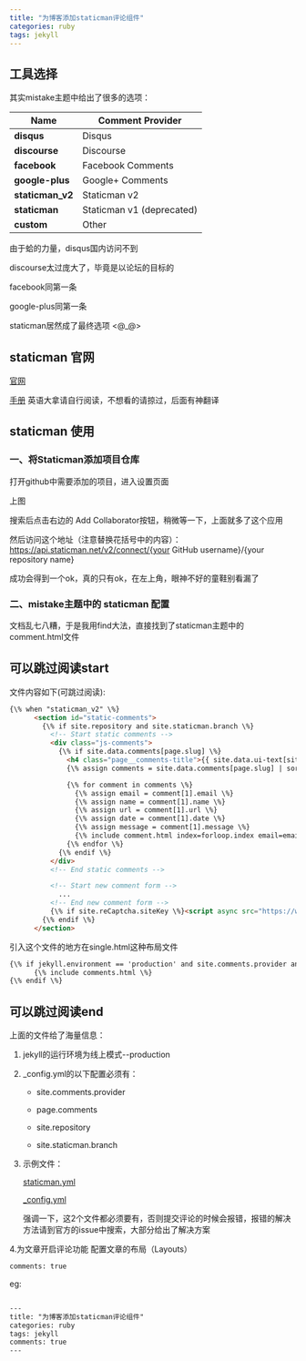 ```yaml
---
title: "为博客添加staticman评论组件"
categories: ruby  
tags: jekyll
---
```

## 工具选择

其实mistake主题中给出了很多的选项：

| Name             | Comment Provider          |
| ---------------- | ------------------------- |
| **disqus**       | Disqus                    |
| **discourse**    | Discourse                 |
| **facebook**     | Facebook Comments         |
| **google-plus**  | Google+ Comments          |
| **staticman_v2** | Staticman v2              |
| **staticman**    | Staticman v1 (deprecated) |
| **custom**       | Other                     |

由于蛤的力量，disqus国内访问不到

discourse太过庞大了，毕竟是以论坛的目标的

facebook同第一条

google-plus同第一条

staticman居然成了最终选项 <@_@>

## staticman 官网
[官网](https://staticman.net)

[手册](https://staticman.net/docs/)
英语大拿请自行阅读，不想看的请掠过，后面有神翻译


## staticman 使用

### 一、将Staticman添加项目仓库

打开github中需要添加的项目，进入设置页面

上图

搜索后点击右边的 Add Collaborator按钮，稍微等一下，上面就多了这个应用

然后访问这个地址（注意替换花括号中的内容）：https://api.staticman.net/v2/connect/{your GitHub username}/{your repository name}

成功会得到一个ok，真的只有ok，在左上角，眼神不好的童鞋别看漏了

### 二、mistake主题中的 staticman 配置



文档乱七八糟，于是我用find大法，直接找到了staticman主题中的comment.html文件

可以跳过阅读start
---

文件内容如下(可跳过阅读):
```html
{\% when "staticman_v2" \%}
      <section id="static-comments">
        {\% if site.repository and site.staticman.branch \%}
          <!-- Start static comments -->
          <div class="js-comments">
            {\% if site.data.comments[page.slug] \%}
              <h4 class="page__comments-title">{{ site.data.ui-text[site.locale].comments_title | default: "Comments" }}</h4>
              {\% assign comments = site.data.comments[page.slug] | sort \%}

              {\% for comment in comments \%}
                {\% assign email = comment[1].email \%}
                {\% assign name = comment[1].name \%}
                {\% assign url = comment[1].url \%}
                {\% assign date = comment[1].date \%}
                {\% assign message = comment[1].message \%}
                {\% include comment.html index=forloop.index email=email name=name url=url date=date message=message \%}
              {\% endfor \%}
            {\% endif \%}
          </div>
          <!-- End static comments -->

          <!-- Start new comment form -->
            ...
          <!-- End new comment form -->
          {\% if site.reCaptcha.siteKey \%}<script async src="https://www.google.com/recaptcha/api.js"></script>{\% endif \%}
        {\% endif \%}
      </section>
```

引入这个文件的地方在single.html这种布局文件
```html
{\% if jekyll.environment == 'production' and site.comments.provider and page.comments \%}
      {\% include comments.html \%}
{\% endif \%}
```

可以跳过阅读end
---

上面的文件给了海量信息：

1. jekyll的运行环境为线上模式--production

2. _config.yml的以下配置必须有：

    + site.comments.provider
    
    + page.comments
    
    + site.repository
    
    + site.staticman.branch

3. 示例文件：

   [staticman.yml](https://github.com/mmistakes/minimal-mistakes/blob/master/staticman.yml)

   [_config.yml](https://github.com/dark-wind/dark-wind.github.io/blob/master/_config.yml)

   强调一下，这2个文件都必须要有，否则提交评论的时候会报错，报错的解决方法请到官方的issue中搜索，大部分给出了解决方案

4.为文章开启评论功能
配置文章的布局（Layouts）
```html
comments: true
```

eg:
```html

---
title: "为博客添加staticman评论组件"
categories: ruby
tags: jekyll
comments: true
---
```